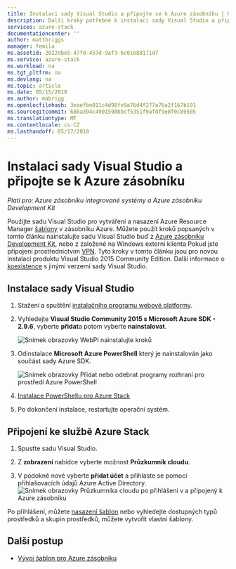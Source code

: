 ```yaml
---
title: Instalaci sady Visual Studio a připojte se k Azure zásobníku | Microsoft Docs
description: Další kroky potřebné k instalaci sady Visual Studio a připojte se k Azure zásobníku
services: azure-stack
documentationcenter: ''
author: mattbriggs
manager: femila
ms.assetid: 2022dbe5-47fd-457d-9af3-6c01688171d7
ms.service: azure-stack
ms.workload: na
ms.tgt_pltfrm: na
ms.devlang: na
ms.topic: article
ms.date: 05/15/2018
ms.author: mabrigg
ms.openlocfilehash: 3eaefbe011c4d98fe9a76d4f277a76a2f167b191
ms.sourcegitcommit: 688a394c4901590bbcf5351f9afdf9e8f0c89505
ms.translationtype: MT
ms.contentlocale: cs-CZ
ms.lasthandoff: 05/17/2018
---
```

# <a name="install-visual-studio-and-connect-to-azure-stack"></a>Instalaci sady Visual Studio a připojte se k Azure zásobníku

*Platí pro: Azure zásobníku integrované systémy a Azure zásobníku Development Kit*

Použijte sadu Visual Studio pro vytváření a nasazení Azure Resource Manager [šablony](azure-stack-arm-templates.md) v zásobníku Azure. Můžete použít kroků popsaných v tomto článku nainstalujte sadu Visual Studio buď z [Azure zásobníku Development Kit](azure-stack-connect-azure-stack.md#connect-to-azure-stack-with-remote-desktop), nebo z založené na Windows externí klienta Pokud jste připojení prostřednictvím [VPN](azure-stack-connect-azure-stack.md#connect-to-azure-stack-with-vpn). Tyto kroky v tomto článku jsou pro novou instalaci produktu Visual Studio 2015 Community Edition. Další informace o [koexistence](https://msdn.microsoft.com/library/ms246609.aspx) s jinými verzemi sady Visual Studio.

## <a name="install-visual-studio"></a>Instalace sady Visual Studio

1. Stažení a spuštění [instalačního programu webové platformy](https://www.microsoft.com/web/downloads/platform.aspx).
2. Vyhledejte **Visual Studio Community 2015 s Microsoft Azure SDK - 2.9.6**, vyberte **přidat**a potom vyberte **nainstalovat**.

    ![Snímek obrazovky WebPI nainstalujte kroků](./media/azure-stack-install-visual-studio/image1.png)

3. Odinstalace **Microsoft Azure PowerShell** který je nainstalován jako součást sady Azure SDK.

    ![Snímek obrazovky Přidat nebo odebrat programy rozhraní pro prostředí Azure PowerShell](./media/azure-stack-install-visual-studio/image2.png)

4. [Instalace PowerShellu pro Azure Stack](azure-stack-powershell-install.md)

5. Po dokončení instalace, restartujte operační systém.

## <a name="connect-to-azure-stack"></a>Připojení ke službě Azure Stack

1. Spusťte sadu Visual Studio.

2. Z **zobrazení** nabídce vyberte možnost **Průzkumník cloudu**.

3. V podokně nové vyberte **přidat účet** a přihlaste se pomocí přihlašovacích údajů Azure Active Directory.
    ![Snímek obrazovky Průzkumníka cloudu po přihlášení v a připojený k Azure zásobníku](./media/azure-stack-install-visual-studio/image6.png)

Po přihlášení, můžete [nasazení šablon](azure-stack-deploy-template-visual-studio.md) nebo vyhledejte dostupných typů prostředků a skupin prostředků, můžete vytvořit vlastní šablony.

## <a name="next-steps"></a>Další postup

* [Vývoj šablon pro Azure zásobníku](azure-stack-develop-templates.md)
